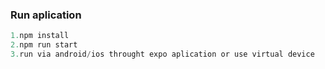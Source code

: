 ### Run aplication
```javascript
1.npm install
2.npm run start
3.run via android/ios throught expo aplication or use virtual device
```
